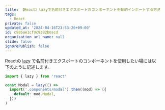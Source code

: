 ```yaml
---
title: 【React】lazyで名前付きエクスポートのコンポーネントを動的インポートする方法
tags:
  - React
private: false
updated_at: '2024-04-16T23:53:26+09:00'
id: c985ae1cf0c9382b0acd
organization_url_name: null
slide: false
ignorePublish: false
---
```

Reactの [lazy](https://ja.react.dev/reference/react/lazy) で名前付きエクスポートのコンポーネントを使用したい場には以下のように記述します。

```jsx
import { lazy } from 'react'

const Modal = lazy(() =>
  import('.components/modal').then((mod) => ({
    default: mod.Modal,
  }))
)

```
